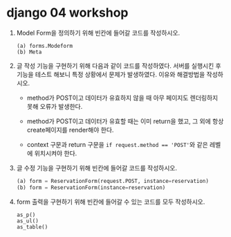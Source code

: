 # django 04 workshop

1. Model Form을 정의하기 위해 빈칸에 들어갈 코드를 작성하시오. 

   ```
   (a) forms.Modeform
   (b) Meta
   ```

   

2. 글 작성 기능을 구현하기 위해 다음과 같이 코드를 작성하였다. 서버를 실행시킨 후 기능을 테스트 해보니 특정 상황에서 문제가 발생하였다. 이유와 해결방법을 작성하시오. 

   * method가 POST이고 데이터가 유효하지 않을 때 아무 페이지도 렌더링하지 못해 오류가 발생한다.

   * method가 POST이고 데이터가 유효할 때는 이미 return을 했고, 그 외에 항상 create페이지를 render해야 한다.

   * context 구문과 return 구문을 `if request.method == 'POST'`와 같은 레벨에 위치시켜야 한다.

     

3. 글 수정 기능을 구현하기 위해 빈칸에 들어갈 코드를 작성하시오.

   ```python
   (a) form = ReservationForm(request.POST, instance=reservation)
   (b) form = ReservationForm(instance=reservation)
   ```

   

4. form 출력을 구현하기 위해 빈칸에 들어갈 수 있는 코드를 모두 작성하시오.

   ```
   as_p()
   as_ul()
   as_table() 
   ```

   

